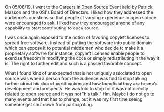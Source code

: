 On 05/08/19, I went to the Careers in Open Source Event held by Patrick Masson and the OSI's Board of Directors.  I liked how they 
addressed the audience's questions so that people of varying experience in open source were encouraged to ask.  I liked how they 
encouraged anyone of any capability to start contributing to open source.

I was once again exposed to the notion of favoring copyleft licenses to spread free software.  Instead of putting the software into public domain which
can expose it to potential middlemen who decide to make it a proprietary software for instance, copyleft licenses enable people to exercise
freedom in modifying the code or simply redistributing it the way it is.  The right to further edit and such is a passed favorable concept.

What I found kind of unexpected that is not uniquely associated to open source was when a person from the audience was told to 
stop talking further about his idea of certifications and how beneficial they are to one's development and prospects.  He was 
told to stop for it was not directly related to open source and it was not "his talk."  Hm.  Maybe I do not go to many events and
that has to change, but it was my first time seeing someone get shut down from participating.
